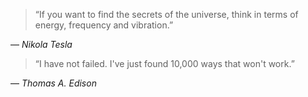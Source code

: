 > “If you want to find the secrets of the universe, think in terms of energy, frequency and vibration.”

― _Nikola Tesla_

> “I have not failed. I've just found 10,000 ways that won't work.”

― _Thomas A. Edison_
